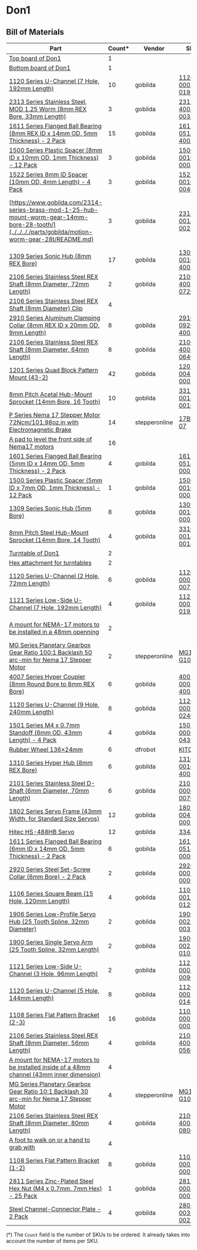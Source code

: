 # Don1
## Bill of Materials
| Part | Count* | Vendor | SKU | Preview |
| -- | -- | -- | -- | -- |
| [Top board of Don1](../../.././parts/custom/don1_board_top/README.md) | 1 | | | ![Top board of Don1](../.././parts/custom/don1_board_top.svg) |
| [Bottom board of Don1](../../.././parts/custom/don1_board_bottom/README.md) | 1 | | | ![Bottom board of Don1](../.././parts/custom/don1_board_bottom.svg) |
| [1120 Series U-Channel (7 Hole, 192mm Length)](../../.././parts/gobilda/structure-u-channel-7/README.md) | 10 |gobilda |[1120-0007-0192](https://www.gobilda.com/1120-series-u-channel-7-hole-192mm-length/) | ![1120 Series U-Channel (7 Hole, 192mm Length)](../.././parts/gobilda/structure-u-channel-7.svg) |
| [2313 Series Stainless Steel, MOD 1.25 Worm (8mm REX Bore, 33mm Length)](../../.././parts/gobilda/motion-worm-8mmREX/README.md) | 3 |gobilda |[2313-4008-0033](https://www.gobilda.com/2313-series-stainless-steel-mod-1-25-worm-8mm-rex-bore-33mm-length/) | ![2313 Series Stainless Steel, MOD 1.25 Worm (8mm REX Bore, 33mm Length)](../.././parts/gobilda/motion-worm-8mmREX.svg) |
| [1611 Series Flanged Ball Bearing (8mm REX ID x 14mm OD, 5mm Thickness) - 2 Pack](../../.././parts/gobilda/motion-bearing-flanged-8mmREX/README.md) | 15 |gobilda |[1611-0514-4008](https://www.gobilda.com/1611-series-flanged-ball-bearing-8mm-rex-id-x-14mm-od-5mm-thickness-2-pack/) | ![1611 Series Flanged Ball Bearing (8mm REX ID x 14mm OD, 5mm Thickness) - 2 Pack](../.././parts/gobilda/motion-bearing-flanged-8mmREX.svg) |
| [1500 Series Plastic Spacer (8mm ID x 10mm OD, 1mm Thickness) - 12 Pack](../../.././parts/gobilda/hardware-spacer-plastic-8mm-1mm/README.md) | 3 |gobilda |[1500-0010-0008](https://www.gobilda.com/1500-series-plastic-spacer-8mm-id-x-10mm-od-1mm-thickness-12-pack/) | ![1500 Series Plastic Spacer (8mm ID x 10mm OD, 1mm Thickness) - 12 Pack](../.././parts/gobilda/hardware-spacer-plastic-8mm-1mm.svg) |
| [1522 Series 8mm ID Spacer (10mm OD, 4mm Length) - 4 Pack](../../.././parts/gobilda/hardware-spacer-steel-8mm-4mm/README.md) | 3 |gobilda |[1522-0010-0040](https://www.gobilda.com/1522-series-8mm-id-spacer-10mm-od-4mm-length-4-pack/) | ![1522 Series 8mm ID Spacer (10mm OD, 4mm Length) - 4 Pack](../.././parts/gobilda/hardware-spacer-steel-8mm-4mm.svg) |
| [https://www.gobilda.com/2314-series-brass-mod-1-25-hub-mount-worm-gear-14mm-bore-28-tooth/](../../.././parts/gobilda/motion-worm-gear-28t/README.md) | 3 |gobilda |[2314-0014-0028](https://www.gobilda.com/2314-series-brass-mod-1-25-hub-mount-worm-gear-14mm-bore-28-tooth/) | ![https://www.gobilda.com/2314-series-brass-mod-1-25-hub-mount-worm-gear-14mm-bore-28-tooth/](../.././parts/gobilda/motion-worm-gear-28t.svg) |
| [1309 Series Sonic Hub (8mm REX Bore)](../../.././parts/gobilda/motion-hub-sonic-8mmREX/README.md) | 17 |gobilda |[1309-0016-4008](https://www.gobilda.com/1309-series-sonic-hub-8mm-rex-bore/) | ![1309 Series Sonic Hub (8mm REX Bore)](../.././parts/gobilda/motion-hub-sonic-8mmREX.svg) |
| [2106 Series Stainless Steel REX Shaft (8mm Diameter, 72mm Length)](../../.././parts/gobilda/motion-shaft-8mmREX-72mm/README.md) | 2 |gobilda |[2106-4008-0720](https://www.gobilda.com/2106-series-stainless-steel-rex-shaft-8mm-diameter-72mm-length/) | ![2106 Series Stainless Steel REX Shaft (8mm Diameter, 72mm Length)](../.././parts/gobilda/motion-shaft-8mmREX-72mm.svg) |
| [2106 Series Stainless Steel REX Shaft (8mm Diameter) Clip](../../.././parts/gobilda/motion-shaft-8mmREX-clip/README.md) | 4 | | | ![2106 Series Stainless Steel REX Shaft (8mm Diameter) Clip](../.././parts/gobilda/motion-shaft-8mmREX-clip.svg) |
| [2910 Series Aluminum Clamping Collar (8mm REX ID x 20mm OD, 9mm Length)](../../.././parts/gobilda/motion-collar-clamping-8mmREX/README.md) | 8 |gobilda |[2910-0920-4008](https://www.gobilda.com/2910-series-aluminum-clamping-collar-8mm-rex-id-x-20mm-od-9mm-length/) | ![2910 Series Aluminum Clamping Collar (8mm REX ID x 20mm OD, 9mm Length)](../.././parts/gobilda/motion-collar-clamping-8mmREX.svg) |
| [2106 Series Stainless Steel REX Shaft (8mm Diameter, 64mm Length)](../../.././parts/gobilda/motion-shaft-8mmREX-64mm/README.md) | 8 |gobilda |[2106-4008-0640](https://www.gobilda.com/2106-series-stainless-steel-rex-shaft-8mm-diameter-64mm-length/) | ![2106 Series Stainless Steel REX Shaft (8mm Diameter, 64mm Length)](../.././parts/gobilda/motion-shaft-8mmREX-64mm.svg) |
| [1201 Series Quad Block Pattern Mount (43-2)](../../.././parts/gobilda/structure-mount-quad-block/README.md) | 42 |gobilda |[1201-0043-0002](https://www.gobilda.com/1201-series-quad-block-pattern-mount-43-2/) | ![1201 Series Quad Block Pattern Mount (43-2)](../.././parts/gobilda/structure-mount-quad-block.svg) |
| [8mm Pitch Acetal Hub-Mount Sprocket (14mm Bore, 16 Tooth)](../../.././parts/gobilda/motion-sprocket-plastic-14mm-16t/README.md) | 10 |gobilda |[3311-0014-0016](https://www.gobilda.com/8mm-pitch-acetal-hub-mount-sprocket-14mm-bore-16-tooth/) | ![8mm Pitch Acetal Hub-Mount Sprocket (14mm Bore, 16 Tooth)](../.././parts/gobilda/motion-sprocket-plastic-14mm-16t.svg) |
| [P Series Nema 17 Stepper Motor 72Ncm/101.98oz.in with Electromagnetic Brake](../../.././parts/stepperonline/nema17-stepper-brake-72Ncm/README.md) | 14 |stepperonline |[17BK05-07](https://www.omc-stepperonline.com/p-series-nema-17-stepper-motor-72ncm-101-98oz-in-with-electromagnetic-brake-17bk05-07) | ![P Series Nema 17 Stepper Motor 72Ncm/101.98oz.in with Electromagnetic Brake](../.././parts/stepperonline/nema17-stepper-brake-72Ncm.svg) |
| [A pad to level the front side of Nema17 motors](../../.././parts/custom/nema17-flush-pad/README.md) | 16 | | | ![A pad to level the front side of Nema17 motors](../.././parts/custom/nema17-flush-pad.svg) |
| [1601 Series Flanged Ball Bearing (5mm ID x 14mm OD, 5mm Thickness) - 2 Pack](../../.././parts/gobilda/motion-bearing-flanged-5mm/README.md) | 4 |gobilda |[1611-0514-0005](https://www.gobilda.com/1601-series-flanged-ball-bearing-5mm-id-x-14mm-od-5mm-thickness-2-pack/) | ![1601 Series Flanged Ball Bearing (5mm ID x 14mm OD, 5mm Thickness) - 2 Pack](../.././parts/gobilda/motion-bearing-flanged-5mm.svg) |
| [1500 Series Plastic Spacer (5mm ID x 7mm OD, 1mm Thickness) - 12 Pack](../../.././parts/gobilda/hardware-spacer-plastic-5mm-1mm/README.md) | 1 |gobilda |[1500-0010-0005](https://www.gobilda.com/1500-series-plastic-spacer-5mm-id-x-7mm-od-1mm-thickness-12-pack/) | ![1500 Series Plastic Spacer (5mm ID x 7mm OD, 1mm Thickness) - 12 Pack](../.././parts/gobilda/hardware-spacer-plastic-5mm-1mm.svg) |
| [1309 Series Sonic Hub (5mm Bore)](../../.././parts/gobilda/motion-hub-sonic-5mm/README.md) | 8 |gobilda |[1309-0016-0005](https://www.gobilda.com/1309-series-sonic-hub-5mm-bore/) | ![1309 Series Sonic Hub (5mm Bore)](../.././parts/gobilda/motion-hub-sonic-5mm.svg) |
| [8mm Pitch Steel Hub-Mount Sprocket (14mm Bore, 14 Tooth)](../../.././parts/gobilda/motion-sprocket-steel-14mm-14t/README.md) | 4 |gobilda |[3310-0014-0014](https://www.gobilda.com/8mm-pitch-steel-hub-mount-sprocket-14mm-bore-14-tooth/) | ![8mm Pitch Steel Hub-Mount Sprocket (14mm Bore, 14 Tooth)](../.././parts/gobilda/motion-sprocket-steel-14mm-14t.svg) |
| [Turntable of Don1](../../.././parts/custom/don1_turntable/README.md) | 2 | | | ![Turntable of Don1](../.././parts/custom/don1_turntable.svg) |
| [Hex attachment for turntables](../../.././parts/custom/turntable_attachment_hex/README.md) | 2 | | | ![Hex attachment for turntables](../.././parts/custom/turntable_attachment_hex.svg) |
| [1120 Series U-Channel (2 Hole, 72mm Length)](../../.././parts/gobilda/structure-u-channel-2/README.md) | 6 |gobilda |[1120-0002-0072](https://www.gobilda.com/1120-series-u-channel-2-hole-72mm-length/) | ![1120 Series U-Channel (2 Hole, 72mm Length)](../.././parts/gobilda/structure-u-channel-2.svg) |
| [1121 Series Low-Side U-Channel (7 Hole, 192mm Length)](../../.././parts/gobilda/structure-u-channel-low-7/README.md) | 4 |gobilda |[1121-0007-0192](https://www.gobilda.com/1121-series-low-side-u-channel-7-hole-192mm-length/) | ![1121 Series Low-Side U-Channel (7 Hole, 192mm Length)](../.././parts/gobilda/structure-u-channel-low-7.svg) |
| [A mount for NEMA-17 motors to be installed in a 48mm openning](../../.././parts/custom/nema17-mount-wide/README.md) | 2 | | | ![A mount for NEMA-17 motors to be installed in a 48mm openning](../.././parts/custom/nema17-mount-wide.svg) |
| [MG Series Planetary Gearbox Gear Ratio 100:1 Backlash 50 arc-min for Nema 17 Stepper Motor](../../.././parts/stepperonline/nema17-gearbox-planetary-100/README.md) | 2 |stepperonline |[MG17-G100](https://www.omc-stepperonline.com/mg-series-planetary-gearbox-gear-ratio-100-1-backlash-50-arc-min-for-nema-17-stepper-motor-mg17-g100) | ![MG Series Planetary Gearbox Gear Ratio 100:1 Backlash 50 arc-min for Nema 17 Stepper Motor](../.././parts/stepperonline/nema17-gearbox-planetary-100.svg) |
| [4007 Series Hyper Coupler (8mm Round Bore to 8mm REX Bore)](../../.././parts/gobilda/motion-coupler-hyper-8mm-8mmREX/README.md) | 6 |gobilda |[4007-0008-4008](https://www.gobilda.com/4007-series-hyper-coupler-8mm-round-bore-to-8mm-rex-bore/) | ![4007 Series Hyper Coupler (8mm Round Bore to 8mm REX Bore)](../.././parts/gobilda/motion-coupler-hyper-8mm-8mmREX.svg) |
| [1120 Series U-Channel (9 Hole, 240mm Length)](../../.././parts/gobilda/structure-u-channel-9/README.md) | 8 |gobilda |[1120-0009-0240](https://www.gobilda.com/1120-series-u-channel-9-hole-240mm-length/) | ![1120 Series U-Channel (9 Hole, 240mm Length)](../.././parts/gobilda/structure-u-channel-9.svg) |
| [1501 Series M4 x 0.7mm Standoff (6mm OD, 43mm Length) - 4 Pack](../../.././parts/gobilda/structure-standoff-m4-43mm/README.md) | 4 |gobilda |[1501-0006-0430](https://www.gobilda.com/1501-series-m4-x-0-7mm-standoff-6mm-od-43mm-length-4-pack/) | ![1501 Series M4 x 0.7mm Standoff (6mm OD, 43mm Length) - 4 Pack](../.././parts/gobilda/structure-standoff-m4-43mm.svg) |
| [Rubber Wheel 136×24mm](../../.././parts/dfrobot/rubber-wheel/README.md) | 6 |dfrobot |[KIT0044](https://www.dfrobot.com/product-1006.html) | ![Rubber Wheel 136×24mm](../.././parts/dfrobot/rubber-wheel.svg) |
| [1310 Series Hyper Hub (8mm REX Bore)](../../.././parts/gobilda/motion-hub-hyper-8mmREX/README.md) | 6 |gobilda |[1310-0016-4008](https://www.gobilda.com/1310-series-hyper-hub-8mm-rex-bore/) | ![1310 Series Hyper Hub (8mm REX Bore)](../.././parts/gobilda/motion-hub-hyper-8mmREX.svg) |
| [2101 Series Stainless Steel D-Shaft (6mm Diameter, 70mm Length)](../../.././parts/gobilda/motion-shaft-6mmD-70mm/README.md) | 6 |gobilda |[2101-0006-0070](https://www.gobilda.com/2101-series-stainless-steel-d-shaft-6mm-diameter-70mm-length/) | ![2101 Series Stainless Steel D-Shaft (6mm Diameter, 70mm Length)](../.././parts/gobilda/motion-shaft-6mmD-70mm.svg) |
| [1802 Series Servo Frame (43mm Width, for Standard Size Servos)](../../.././parts/gobilda/structure-mount-servo-43mm-std/README.md) | 12 |gobilda |[1802-0043-0001](https://www.gobilda.com/1802-series-servo-frame-43mm-width-for-standard-size-servos/) | ![1802 Series Servo Frame (43mm Width, for Standard Size Servos)](../.././parts/gobilda/structure-mount-servo-43mm-std.svg) |
| [Hitec HS-488HB Servo](../../.././parts/gobilda/motion-servo-hs-488hb/README.md) | 12 |gobilda |[33488](https://www.gobilda.com/hitec-hs-488hb-servo/) | ![Hitec HS-488HB Servo](../.././parts/gobilda/motion-servo-hs-488hb.svg) |
| [1611 Series Flanged Ball Bearing (6mm ID x 14mm OD, 5mm Thickness) - 2 Pack](../../.././parts/gobilda/motion-bearing-flanged-6mm/README.md) | 6 |gobilda |[1611-0514-0006](https://www.gobilda.com/1611-series-flanged-ball-bearing-6mm-id-x-14mm-od-5mm-thickness-2-pack/) | ![1611 Series Flanged Ball Bearing (6mm ID x 14mm OD, 5mm Thickness) - 2 Pack](../.././parts/gobilda/motion-bearing-flanged-6mm.svg) |
| [2920 Series Steel Set-Screw Collar (6mm Bore) - 2 Pack](../../.././parts/gobilda/motion-collar-set-6mm/README.md) | 2 |gobilda |[2920-0001-0006](https://www.gobilda.com/2920-series-steel-set-screw-collar-6mm-bore-2-pack/) | ![2920 Series Steel Set-Screw Collar (6mm Bore) - 2 Pack](../.././parts/gobilda/motion-collar-set-6mm.svg) |
| [1106 Series Square Beam (15 Hole, 120mm Length)](../../.././parts/gobilda/structure-beam-15/README.md) | 4 |gobilda |[1106-0015-0120](https://www.gobilda.com/1106-series-square-beam-15-hole-120mm-length/) | ![1106 Series Square Beam (15 Hole, 120mm Length)](../.././parts/gobilda/structure-beam-15.svg) |
| [1906 Series Low-Profile Servo Hub (25 Tooth Spline, 32mm Diameter)](../../.././parts/gobilda/motion-servo-attach-hub-low-25t/README.md) | 2 |gobilda |[1906-0025-0032](https://www.gobilda.com/1906-series-low-profile-servo-hub-25-tooth-spline-32mm-diameter/) | ![1906 Series Low-Profile Servo Hub (25 Tooth Spline, 32mm Diameter)](../.././parts/gobilda/motion-servo-attach-hub-low-25t.svg) |
| [1900 Series Single Servo Arm (25 Tooth Spline, 32mm Length)](../../.././parts/gobilda/motion-servo-attach-arm-25t/README.md) | 2 |gobilda |[1900-0025-0104](https://www.gobilda.com/1900-series-single-servo-arm-25-tooth-spline-32mm-length/) | ![1900 Series Single Servo Arm (25 Tooth Spline, 32mm Length)](../.././parts/gobilda/motion-servo-attach-arm-25t.svg) |
| [1121 Series Low-Side U-Channel (3 Hole, 96mm Length)](../../.././parts/gobilda/structure-u-channel-low-3/README.md) | 2 |gobilda |[1121-0003-0096](https://www.gobilda.com/1121-series-low-side-u-channel-3-hole-96mm-length/) | ![1121 Series Low-Side U-Channel (3 Hole, 96mm Length)](../.././parts/gobilda/structure-u-channel-low-3.svg) |
| [1120 Series U-Channel (5 Hole, 144mm Length)](../../.././parts/gobilda/structure-u-channel-5/README.md) | 8 |gobilda |[1120-0005-0144](https://www.gobilda.com/1120-series-u-channel-5-hole-144mm-length/) | ![1120 Series U-Channel (5 Hole, 144mm Length)](../.././parts/gobilda/structure-u-channel-5.svg) |
| [1108 Series Flat Pattern Bracket (2-3)](../../.././parts/gobilda/structure-bracket-flat-2-3/README.md) | 16 |gobilda |[1108-0002-0003](https://www.gobilda.com/1108-series-flat-pattern-bracket-2-3/) | ![1108 Series Flat Pattern Bracket (2-3)](../.././parts/gobilda/structure-bracket-flat-2-3.svg) |
| [2106 Series Stainless Steel REX Shaft (8mm Diameter, 56mm Length)](../../.././parts/gobilda/motion-shaft-8mmREX-56mm/README.md) | 4 |gobilda |[2106-4008-0560](https://www.gobilda.com/2106-series-stainless-steel-rex-shaft-8mm-diameter-56mm-length/) | ![2106 Series Stainless Steel REX Shaft (8mm Diameter, 56mm Length)](../.././parts/gobilda/motion-shaft-8mmREX-56mm.svg) |
| [A mount for NEMA-17 motors to be installed inside of a 48mm channel (43mm inner dimension)](../../.././parts/custom/nema17-mount/README.md) | 4 | | | ![A mount for NEMA-17 motors to be installed inside of a 48mm channel (43mm inner dimension)](../.././parts/custom/nema17-mount.svg) |
| [MG Series Planetary Gearbox Gear Ratio 10:1 Backlash 30 arc-min for Nema 17 Stepper Motor](../../.././parts/stepperonline/nema17-gearbox-planetary-10/README.md) | 4 |stepperonline |[MG17-G10](https://www.omc-stepperonline.com/mg-series-planetary-gearbox-gear-ratio-10-1-backlash-30-arc-min-for-nema-17-stepper-motor-mg17-g10) | ![MG Series Planetary Gearbox Gear Ratio 10:1 Backlash 30 arc-min for Nema 17 Stepper Motor](../.././parts/stepperonline/nema17-gearbox-planetary-10.svg) |
| [2106 Series Stainless Steel REX Shaft (8mm Diameter, 80mm Length)](../../.././parts/gobilda/motion-shaft-8mmREX-80mm/README.md) | 4 |gobilda |[2106-4008-0800](https://www.gobilda.com/2106-series-stainless-steel-rex-shaft-8mm-diameter-80mm-length/) | ![2106 Series Stainless Steel REX Shaft (8mm Diameter, 80mm Length)](../.././parts/gobilda/motion-shaft-8mmREX-80mm.svg) |
| [A foot to walk on or a hand to grab with](../../.././parts/custom/hook/README.md) | 4 | | | ![A foot to walk on or a hand to grab with](../.././parts/custom/hook.svg) |
| [1108 Series Flat Pattern Bracket (1-2)](../../.././parts/gobilda/structure-bracket-flat-1-2/README.md) | 8 |gobilda |[1108-0001-0002](https://www.gobilda.com/1108-series-flat-pattern-bracket-1-2/) | ![1108 Series Flat Pattern Bracket (1-2)](../.././parts/gobilda/structure-bracket-flat-1-2.svg) |
| [2811 Series Zinc-Plated Steel Hex Nut (M4 x 0.7mm, 7mm Hex) - 25 Pack](../../.././parts/gobilda/hardware-nut-m4-0.7mm/README.md) | 1 |gobilda |[2811-0004-0007](https://www.gobilda.com/2811-series-zinc-plated-steel-hex-nut-m4-x-0-7mm-7mm-hex-25-pack/) | ![2811 Series Zinc-Plated Steel Hex Nut (M4 x 0.7mm, 7mm Hex) - 25 Pack](../.././parts/gobilda/hardware-nut-m4-0.7mm.svg) |
| [Steel Channel-Connector Plate - 2 Pack](../../.././parts/gobilda/hardware-plate-channel-conn/README.md) | 4 |gobilda |[2803-0039-0022](https://www.gobilda.com/steel-channel-connector-plate-2-pack/) | ![Steel Channel-Connector Plate - 2 Pack](../.././parts/gobilda/hardware-plate-channel-conn.svg) |

(\*) The `Count` field is the number of SKUs to be ordered.
It already takes into account the number of items per SKU.
            